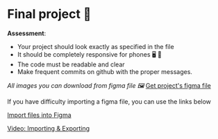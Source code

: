 # Final project :dizzy:

**Assessment**:
- Your project should look exactly as specified in the file
- It should be completely responsive for phones 🖥️ 📱
- The code must be readable and clear
- Make frequent commits on github with the proper messages.


*All images you can download from figma file 🖼️*
[Get project's figma file](./Blogie.fig)

If you have difficulty importing a figma file, you can use the links below

[Import files into Figma](https://help.figma.com/hc/en-us/articles/360041003114-Import-files-into-Figma)

[Video: Importing & Exporting](https://www.youtube.com/watch?v=cpG3foCWX-E&t=1s)
